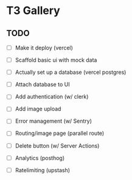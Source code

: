 # T3 Gallery

## TODO

-[ ] Make it deploy (vercel)
-[ ] Scaffold basic ui with mock data
-[ ] Actually set up a database (vercel postgres)
-[ ] Attach database to UI
-[ ] Add authentication (w/ clerk)
-[ ] Add image upload
-[ ] Error management (w/ Sentry)
-[ ] Routing/image page (parallel route)
-[ ] Delete button (w/ Server Actions)
-[ ] Analytics (posthog)
-[ ] Ratelimiting (upstash)



